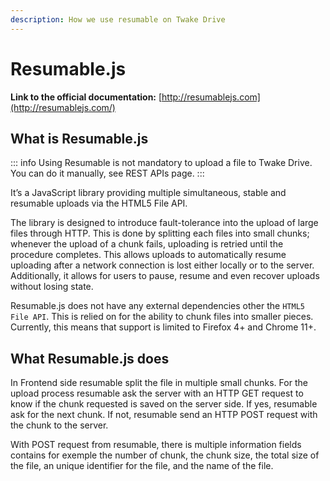```yaml
---
description: How we use resumable on Twake Drive
---
```


# Resumable.js

**Link to the official documentation:** [http://resumablejs.com](http://resumablejs.com/)

## What is Resumable.js

::: info
Using Resumable is not mandatory to upload a file to Twake Drive. You can do it manually, see REST APIs page.
:::

It’s a JavaScript library providing multiple simultaneous, stable and resumable uploads via the HTML5 File API.

The library is designed to introduce fault-tolerance into the upload of large files through HTTP. This is done by splitting each files into small chunks; whenever the upload of a chunk fails, uploading is retried until the procedure completes. This allows uploads to automatically resume uploading after a network connection is lost either locally or to the server. Additionally, it allows for users to pause, resume and even recover uploads without losing state.

Resumable.js does not have any external dependencies other the `HTML5 File API`. This is relied on for the ability to chunk files into smaller pieces. Currently, this means that support is limited to Firefox 4+ and Chrome 11+.

## What Resumable.js does

In Frontend side resumable split the file in multiple small chunks. For the upload process resumable ask the server with an HTTP GET request to know if the chunk requested is saved on the server side. If yes, resumable ask for the next chunk. If not, resumable send an HTTP POST request with the chunk to the server.

With POST request from resumable, there is multiple information fields contains for exemple the number of chunk, the chunk size, the total size of the file, an unique identifier for the file, and the name of the file.
